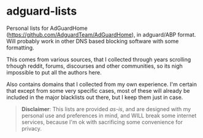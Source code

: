 # adguard-lists
Personal lists for AdGuardHome (https://github.com/AdguardTeam/AdGuardHome), in adguard/ABP format.
Will probably work in other DNS based blocking software with some formatting.

This comes from various sources, that I collected through years scrolling trhough reddit, forums, discourses and other communities, so its nigh impossible to put all the authors here.

Also contains domains that I collected from my own experience.
I'm certain that except from some very specific cases, most of these will already be included in the major blacklists out there, but I keep them just in case.

> **Disclaimer**:
> This lists are provided *as-is*, and are designed with my personal use and preferences in mind, and WILL break some internet services, because I'm ok with sacrificing some convenience for privacy. 